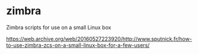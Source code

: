 # zimbra
Zimbra scripts for use on a small Linux box

https://web.archive.org/web/20160527223920/http://www.sputnick.fr/how-to-use-zimbra-zcs-on-a-small-linux-box-for-a-few-users/
